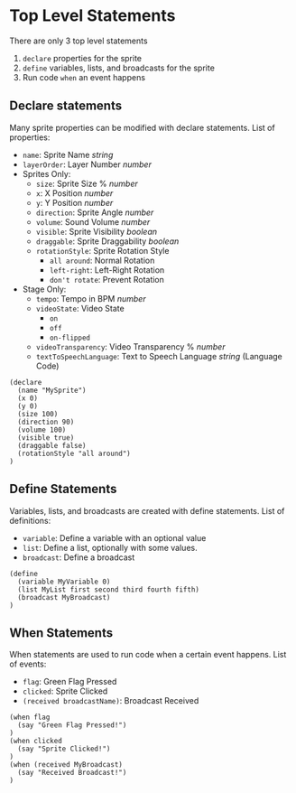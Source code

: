 # Top Level Statements
There are only 3 top level statements
1. `declare` properties for the sprite
2. `define` variables, lists, and broadcasts for the sprite
3. Run code `when` an event happens
## Declare statements
Many sprite properties can be modified with declare statements. List of properties:
* `name`: Sprite Name *string*
* `layerOrder`: Layer Number *number*
* Sprites Only:
  * `size`: Sprite Size % *number*
  * `x`: X Position *number*
  * `y`: Y Position *number*
  * `direction`: Sprite Angle *number*
  * `volume`: Sound Volume *number*
  * `visible`: Sprite Visibility *boolean*
  * `draggable`: Sprite Draggability *boolean*
  * `rotationStyle`: Sprite Rotation Style
    - `all around`: Normal Rotation
    - `left-right`: Left-Right Rotation
    - `don't rotate`: Prevent Rotation
* Stage Only:
  * `tempo`: Tempo in BPM *number*
  * `videoState`: Video State
    - `on`
    - `off`
    - `on-flipped`
  * `videoTransparency`: Video Transparency % *number*
  * `textToSpeechLanguage`: Text to Speech Language *string* (Language Code)
```
(declare
  (name "MySprite")
  (x 0)
  (y 0)
  (size 100)
  (direction 90)
  (volume 100)
  (visible true)
  (draggable false)
  (rotationStyle "all around")
)
```
## Define Statements
Variables, lists, and broadcasts are created with define statements. List of definitions:
* `variable`: Define a variable with an optional value
* `list`: Define a list, optionally with some values.
* `broadcast`: Define a broadcast
```
(define
  (variable MyVariable 0)
  (list MyList first second third fourth fifth)
  (broadcast MyBroadcast)
)
```
## When Statements
When statements are used to run code when a certain event happens. List of events:
* `flag`: Green Flag Pressed
* `clicked`: Sprite Clicked
* `(received broadcastName)`: Broadcast Received
```
(when flag
  (say "Green Flag Pressed!")
)
(when clicked
  (say "Sprite Clicked!")
)
(when (received MyBroadcast)
  (say "Received Broadcast!")
)
```
